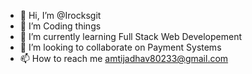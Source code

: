 - 👋 Hi, I’m @Irocksgit
- 👀 I’m Coding things
- 🌱 I’m currently learning Full Stack Web Developement
- 💞️ I’m looking to collaborate on Payment Systems
- 📫 How to reach me amtijadhav80233@gmail.com

<!---
Irocksgit/Irocksgit is a ✨ special ✨ repository because its `README.md` (this file) appears on your GitHub profile.
You can click the Preview link to take a look at your changes.
--->
